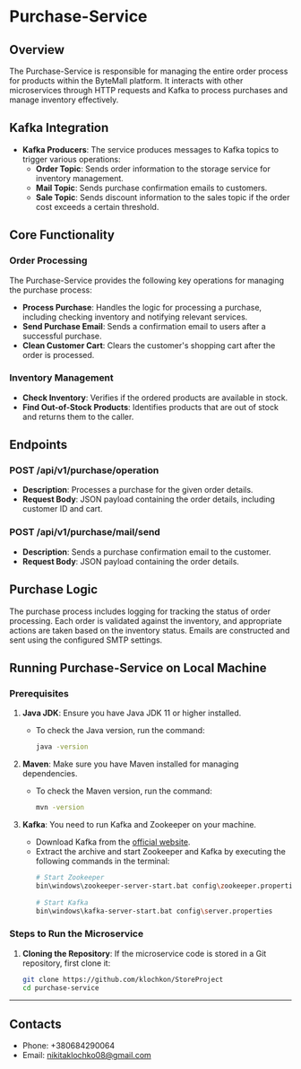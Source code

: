 # Purchase-Service 

## Overview

The Purchase-Service is responsible for managing the entire order process for products within the ByteMall platform. It interacts with other microservices through HTTP requests and Kafka to process purchases and manage inventory effectively.

## Kafka Integration

- **Kafka Producers**: The service produces messages to Kafka topics to trigger various operations:
    - **Order Topic**: Sends order information to the storage service for inventory management.
    - **Mail Topic**: Sends purchase confirmation emails to customers.
    - **Sale Topic**: Sends discount information to the sales topic if the order cost exceeds a certain threshold.

## Core Functionality

### Order Processing

The Purchase-Service provides the following key operations for managing the purchase process:

- **Process Purchase**: Handles the logic for processing a purchase, including checking inventory and notifying relevant services.
- **Send Purchase Email**: Sends a confirmation email to users after a successful purchase.
- **Clean Customer Cart**: Clears the customer's shopping cart after the order is processed.

### Inventory Management

- **Check Inventory**: Verifies if the ordered products are available in stock.
- **Find Out-of-Stock Products**: Identifies products that are out of stock and returns them to the caller.

## Endpoints

### POST /api/v1/purchase/operation

- **Description**: Processes a purchase for the given order details.
- **Request Body**: JSON payload containing the order details, including customer ID and cart.

### POST /api/v1/purchase/mail/send

- **Description**: Sends a purchase confirmation email to the customer.
- **Request Body**: JSON payload containing the order details.

## Purchase Logic

The purchase process includes logging for tracking the status of order processing. Each order is validated against the inventory, and appropriate actions are taken based on the inventory status. Emails are constructed and sent using the configured SMTP settings.

## Running Purchase-Service on Local Machine

### Prerequisites

1. **Java JDK**: Ensure you have Java JDK 11 or higher installed.
    - To check the Java version, run the command:
      ```bash
      java -version
      ```

2. **Maven**: Make sure you have Maven installed for managing dependencies.
    - To check the Maven version, run the command:
      ```bash
      mvn -version
      ```

3. **Kafka**: You need to run Kafka and Zookeeper on your machine.
    - Download Kafka from the [official website](https://kafka.apache.org/downloads).
    - Extract the archive and start Zookeeper and Kafka by executing the following commands in the terminal:
      ```bash
      # Start Zookeeper
      bin\windows\zookeeper-server-start.bat config\zookeeper.properties
 
      # Start Kafka
      bin\windows\kafka-server-start.bat config\server.properties
      ```



### Steps to Run the Microservice

1. **Cloning the Repository**: If the microservice code is stored in a Git repository, first clone it:
   ```bash
   git clone https://github.com/klochkon/StoreProject
   cd purchase-service
    ```


***
## Contacts

- Phone: +380684290064
- Email: [nikitaklochko08@gmail.com](mailto:nikitaklochko08@gmail.com)
